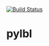 [![Build Status](https://travis-ci.com/menzel-gfdl/pylbl.svg?branch=master)](https://travis-ci.com/menzel-gfdl/pylbl)
# pylbl

